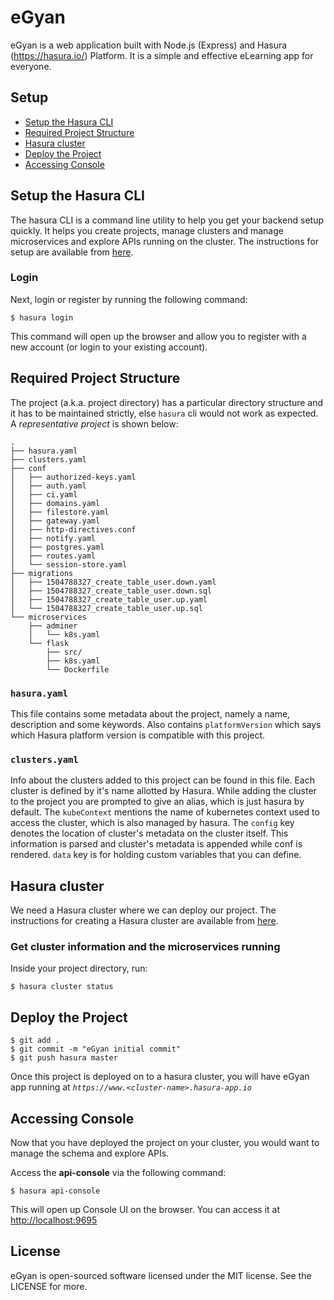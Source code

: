 # eGyan
eGyan is a web application built with Node.js (Express) and Hasura (https://hasura.io/) Platform. It is a simple and effective eLearning app for everyone.

## Setup

* [Setup the Hasura CLI](#setup-the-hasura-cli)
* [Required Project Structure](#required-project-structure)
* [Hasura cluster](#hasura-cluster)
* [Deploy the Project](#deploy-the-project)
* [Accessing Console](#accessing-console)


## Setup the Hasura CLI

The hasura CLI is a command line utility to help you get your backend setup quickly. It helps you create projects, manage clusters and manage microservices and explore APIs running on the cluster.
The instructions for setup are available from [here](https://docs.hasura.io/0.15/manual/tutorial/1-setup-hasura-cli.html).

### Login

Next, login or register by running the following command:

```
$ hasura login
```

This command will open up the browser and allow you to register with a new account (or login to your existing account).

## Required Project Structure

The project (a.k.a. project directory) has a particular directory structure and it has to be maintained strictly, else `hasura` cli would not work as expected. A *representative project* is shown below:

```
.
├── hasura.yaml
├── clusters.yaml
├── conf
│   ├── authorized-keys.yaml
│   ├── auth.yaml
│   ├── ci.yaml
│   ├── domains.yaml
│   ├── filestore.yaml
│   ├── gateway.yaml
│   ├── http-directives.conf
│   ├── notify.yaml
│   ├── postgres.yaml
│   ├── routes.yaml
│   └── session-store.yaml
├── migrations
│   ├── 1504788327_create_table_user.down.yaml
│   ├── 1504788327_create_table_user.down.sql
│   ├── 1504788327_create_table_user.up.yaml
│   └── 1504788327_create_table_user.up.sql
└── microservices
    ├── adminer
    │   └── k8s.yaml
    └── flask
        ├── src/
        ├── k8s.yaml
        └── Dockerfile
```

### `hasura.yaml`

This file contains some metadata about the project, namely a name, description and some keywords. Also contains `platformVersion` which says which Hasura platform version is compatible with this project.

### `clusters.yaml`

Info about the clusters added to this project can be found in this file. Each cluster is defined by it's name allotted by Hasura. While adding the cluster to the project you are prompted to give an alias, which is just hasura by default. The `kubeContext` mentions the name of kubernetes context used to access the cluster, which is also managed by hasura. The `config` key denotes the location of cluster's metadata on the cluster itself. This information is parsed and cluster's metadata is appended while conf is rendered. `data` key is for holding custom variables that you can define.

## Hasura cluster

We need a Hasura cluster where we can deploy our project.
The instructions for creating a Hasura cluster are available from [here](https://docs.hasura.io/0.15/manual/tutorial/3-hasura-cluster.html).

### Get cluster information and the microservices running

Inside your project directory, run:

```
$ hasura cluster status
```

## Deploy the Project

```
$ git add .
$ git commit -m "eGyan initial commit"
$ git push hasura master
```
Once this project is deployed on to a hasura cluster, you will have eGyan app running at *`https://www.<cluster-name>.hasura-app.io`*

## Accessing Console

Now that you have deployed the project on your cluster, you would want to manage the schema and explore APIs.

Access the **api-console** via the following command:

```
$ hasura api-console
```

This will open up Console UI on the browser. You can access it at [http://localhost:9695](http://localhost:9695)

## License
eGyan is open-sourced software licensed under the MIT license. See the LICENSE for more.
